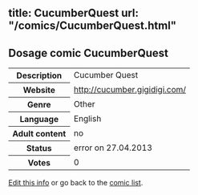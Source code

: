 title: CucumberQuest
url: "/comics/CucumberQuest.html"
---
Dosage comic CucumberQuest
-----------------------------------------

<p id="msg"></p>
<script type="text/javascript">
if (window.location.search === '?edit_info_mail=sent_ok') {
  var elem = document.getElementById("msg");
  elem.innerHTML = 'Edited information sucessfully sent.';
  elem.className = 'ok';
}
</script>
<table class="comicinfo">
<tr>
<th>Description</th><td>Cucumber Quest</td>
</tr>
<tr>
<th>Website</th><td><a href="http://cucumber.gigidigi.com/">http://cucumber.gigidigi.com/</a></td>
</tr>
<tr>
<th>Genre</th><td>Other</td>
</tr>
<tr>
<th>Language</th><td>English</td>
</tr>
<tr>
<th>Adult content</th><td>no</td>
</tr>
<tr>
<th>Status</th><td>error on 27.04.2013</td>
</tr>
<tr>
<th>Votes</th><td>0</td>
</tr>
</table>

[Edit this info](CucumberQuest_edit.html) or go back to the [comic list](../comic-index.html).
